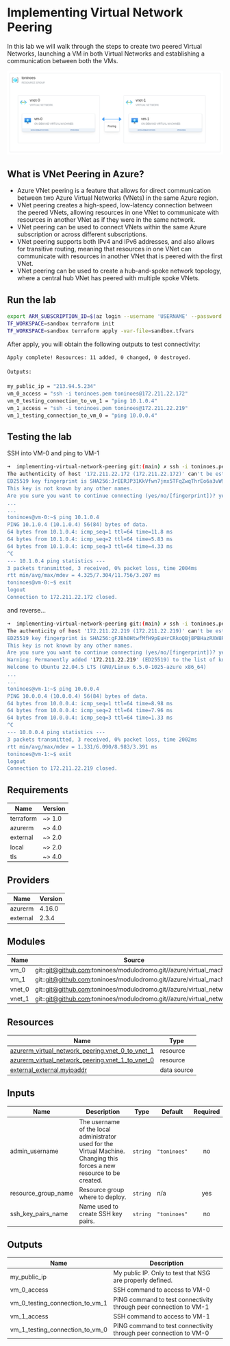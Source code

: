 # Implementing Virtual Network Peering
In this lab we will walk through the steps to create two peered Virtual Networks, launching a VM in both Virtual Networks 
and establishing a communication between both the VMs.

![diagram](img/diagram.png)

## What is VNet Peering in Azure?

* Azure VNet peering is a feature that allows for direct communication between two Azure Virtual Networks (VNets) in the 
same Azure region.
* VNet peering creates a high-speed, low-latency connection between the peered VNets, allowing resources in one VNet to 
communicate with resources in another VNet as if they were in the same network.
* VNet peering can be used to connect VNets within the same Azure subscription or across different subscriptions.
* VNet peering supports both IPv4 and IPv6 addresses, and also allows for transitive routing, meaning that resources in 
one VNet can communicate with resources in another VNet that is peered with the first VNet.
* VNet peering can be used to create a hub-and-spoke network topology, where a central hub VNet has peered with multiple 
spoke VNets.

## Run the lab

```bash
export ARM_SUBSCRIPTION_ID=$(az login --username 'USERNAME' --password 'PASSWORD' | jq -r '.[0].id') && export TF_VAR_resource_group_name='RG_NAME'
TF_WORKSPACE=sandbox terraform init
TF_WORKSPACE=sandbox terraform apply -var-file=sandbox.tfvars
```

After apply, you will obtain the following outputs to test connectivity:
```bash
Apply complete! Resources: 11 added, 0 changed, 0 destroyed.

Outputs:

my_public_ip = "213.94.5.234"
vm_0_access = "ssh -i toninoes.pem toninoes@172.211.22.172"
vm_0_testing_connection_to_vm_1 = "ping 10.1.0.4"
vm_1_access = "ssh -i toninoes.pem toninoes@172.211.22.219"
vm_1_testing_connection_to_vm_0 = "ping 10.0.0.4"
```

## Testing the lab
SSH into VM-0 and ping to VM-1

```bash
➜  implementing-virtual-network-peering git:(main) ✗ ssh -i toninoes.pem toninoes@172.211.22.172
The authenticity of host '172.211.22.172 (172.211.22.172)' can't be established.
ED25519 key fingerprint is SHA256:JrEERJP31KkVfwn7jmx5TFqZwqThrEo6a3vW9/60XGY.
This key is not known by any other names.
Are you sure you want to continue connecting (yes/no/[fingerprint])? yes
...
...
toninoes@vm-0:~$ ping 10.1.0.4
PING 10.1.0.4 (10.1.0.4) 56(84) bytes of data.
64 bytes from 10.1.0.4: icmp_seq=1 ttl=64 time=11.8 ms
64 bytes from 10.1.0.4: icmp_seq=2 ttl=64 time=5.83 ms
64 bytes from 10.1.0.4: icmp_seq=3 ttl=64 time=4.33 ms
^C
--- 10.1.0.4 ping statistics ---
3 packets transmitted, 3 received, 0% packet loss, time 2004ms
rtt min/avg/max/mdev = 4.325/7.304/11.756/3.207 ms
toninoes@vm-0:~$ exit
logout
Connection to 172.211.22.172 closed.
```
and reverse...

```bash
➜  implementing-virtual-network-peering git:(main) ✗ ssh -i toninoes.pem toninoes@172.211.22.219
The authenticity of host '172.211.22.219 (172.211.22.219)' can't be established.
ED25519 key fingerprint is SHA256:gFJBh0HtwfMfH9pEuHrCRkoQBj8PBHazRXW8RCfDMPs.
This key is not known by any other names.
Are you sure you want to continue connecting (yes/no/[fingerprint])? yes
Warning: Permanently added '172.211.22.219' (ED25519) to the list of known hosts.
Welcome to Ubuntu 22.04.5 LTS (GNU/Linux 6.5.0-1025-azure x86_64)
...
...
toninoes@vm-1:~$ ping 10.0.0.4
PING 10.0.0.4 (10.0.0.4) 56(84) bytes of data.
64 bytes from 10.0.0.4: icmp_seq=1 ttl=64 time=8.98 ms
64 bytes from 10.0.0.4: icmp_seq=2 ttl=64 time=7.96 ms
64 bytes from 10.0.0.4: icmp_seq=3 ttl=64 time=1.33 ms
^C
--- 10.0.0.4 ping statistics ---
3 packets transmitted, 3 received, 0% packet loss, time 2002ms
rtt min/avg/max/mdev = 1.331/6.090/8.983/3.391 ms
toninoes@vm-1:~$ exit
logout
Connection to 172.211.22.219 closed.
```
## Requirements

| Name | Version |
|------|---------|
| terraform | ~> 1.0 |
| azurerm | ~> 4.0 |
| external | ~> 2.0 |
| local | ~> 2.0 |
| tls | ~> 4.0 |

## Providers

| Name | Version |
|------|---------|
| azurerm | 4.16.0 |
| external | 2.3.4 |

## Modules

| Name | Source | Version |
|------|--------|---------|
| vm\_0 | git::git@github.com:toninoes/modulodromo.git//azure/virtual_machine | n/a |
| vm\_1 | git::git@github.com:toninoes/modulodromo.git//azure/virtual_machine | n/a |
| vnet\_0 | git::git@github.com:toninoes/modulodromo.git//azure/virtual_network | n/a |
| vnet\_1 | git::git@github.com:toninoes/modulodromo.git//azure/virtual_network | n/a |

## Resources

| Name | Type |
|------|------|
| [azurerm_virtual_network_peering.vnet_0_to_vnet_1](https://registry.terraform.io/providers/hashicorp/azurerm/latest/docs/resources/virtual_network_peering) | resource |
| [azurerm_virtual_network_peering.vnet_1_to_vnet_0](https://registry.terraform.io/providers/hashicorp/azurerm/latest/docs/resources/virtual_network_peering) | resource |
| [external_external.myipaddr](https://registry.terraform.io/providers/hashicorp/external/latest/docs/data-sources/external) | data source |

## Inputs

| Name | Description | Type | Default | Required |
|------|-------------|------|---------|:--------:|
| admin\_username | The username of the local administrator used for the Virtual Machine. Changing this forces a new resource to be created. | `string` | `"toninoes"` | no |
| resource\_group\_name | Resource group where to deploy. | `string` | n/a | yes |
| ssh\_key\_pairs\_name | Name used to create SSH key pairs. | `string` | `"toninoes"` | no |

## Outputs

| Name | Description |
|------|-------------|
| my\_public\_ip | My public IP. Only to test that NSG are properly defined. |
| vm\_0\_access | SSH command to access to VM-0 |
| vm\_0\_testing\_connection\_to\_vm\_1 | PING command to test connectivity through peer connection to VM-1 |
| vm\_1\_access | SSH command to access to VM-1 |
| vm\_1\_testing\_connection\_to\_vm\_0 | PING command to test connectivity through peer connection to VM-0 |

